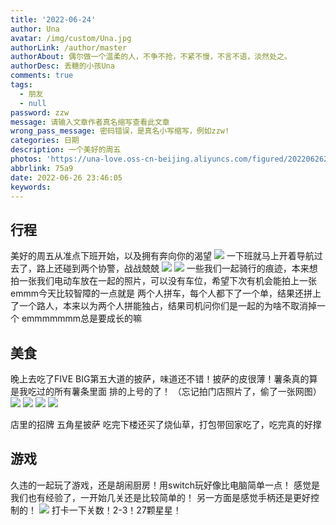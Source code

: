```yaml
---
title: '2022-06-24'
author: Una
avatar: /img/custom/Una.jpg
authorLink: /author/master
authorAbout: 偶尔做一个温柔的人，不争不抢，不紧不慢，不言不语，淡然处之。
authorDesc: 丢糖的小孩Una
comments: true
tags:
  - 朋友
  - null
password: zzw
message: 请输入文章作者真名缩写查看此文章
wrong_pass_message: 密码错误，是真名小写缩写，例如zzw!
categories: 日期
description: 一个美好的周五
photos: 'https://una-love.oss-cn-beijing.aliyuncs.com/figured/202206262351065.jpg'
abbrlink: 75a9
date: 2022-06-26 23:46:05
keywords:
---
```


## 行程
美好的周五从准点下班开始，以及拥有奔向你的渴望
![](https://una-love.oss-cn-beijing.aliyuncs.com/figured/202206262353888.jpg)
一下班就马上开着导航过去了，路上还碰到两个协警，战战兢兢
![](https://una-love.oss-cn-beijing.aliyuncs.com/figured/202206262354622.jpg)
![](https://una-love.oss-cn-beijing.aliyuncs.com/figured/202206262355206.jpg)
一些我们一起骑行的痕迹，本来想拍一张我们电动车放在一起的照片，可以没有车位，希望下次有机会能拍上一张
emmm今天比较智障的一点就是 两个人拼车，每个人都下了一个单，结果还拼上了一个路人，本来以为两个人拼能独占，结果司机问你们是一起的为啥不取消掉一个
emmmmmmm总是要成长的嘛

## 美食
晚上去吃了FIVE BIG第五大道的披萨，味道还不错！披萨的皮很薄！薯条真的算是我吃过的所有薯条里面 排的上号的了！
（忘记拍门店照片了，偷了一张网图）
![](https://una-love.oss-cn-beijing.aliyuncs.com/figured/202206262356635.jpg)
![](https://una-love.oss-cn-beijing.aliyuncs.com/figured/202206262358779.jpg)
![](https://una-love.oss-cn-beijing.aliyuncs.com/figured/202206262358576.jpg)
![](https://una-love.oss-cn-beijing.aliyuncs.com/figured/202206262358147.jpg)

店里的招牌 五角星披萨
吃完下楼还买了烧仙草，打包带回家吃了，吃完真的好撑

## 游戏
久违的一起玩了游戏，还是胡闹厨房！用switch玩好像比电脑简单一点！
感觉是我们也有经验了，一开始几关还是比较简单的！
另一方面是感觉手柄还是更好控制的！
![](https://una-love.oss-cn-beijing.aliyuncs.com/figured/202206270002670.jpg)
打卡一下关数！2-3！27颗星星！